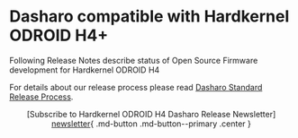 # Dasharo compatible with Hardkernel ODROID H4+

Following Release Notes describe status of Open Source Firmware development for
Hardkernel ODROID H4

For details about our release process please read
[Dasharo Standard Release Process](../../dev-proc/standard-release-process.md).

<center>

[Subscribe to Hardkernel ODROID H4 Dasharo Release Newsletter]
[newsletter]{ .md-button .md-button--primary .center }

</center>

<!-- TODO -->
[newsletter]: https://newsletter.3mdeb.com/subscription/pULA4K0Eo
